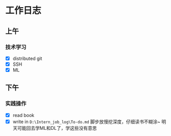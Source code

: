 # 工作日志

## 上午

### 技术学习
- [x] distributed git
- [x] SSH
- [x] ML

## 下午

### 实践操作
- [x] read book
- [x] write in ```D:\Intern_job_log\To-do.md```
脚步放慢挖深度，仔细读书不糊涂~
明天可能回去学ML和DL了，学这些没有意思